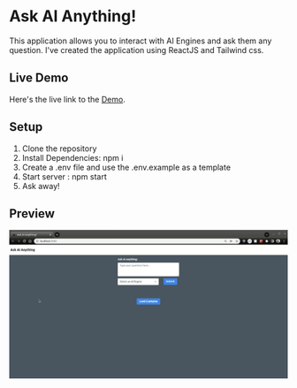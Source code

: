 # Ask AI Anything!

This application allows you to interact with AI Engines and ask them any question. I've created the application using ReactJS and Tailwind css.

## Live Demo

Here's the live link to the [Demo](https://askai-vickyruud.netlify.app/).

## Setup

1. Clone the repository
2. Install Dependencies: npm i
3. Create a .env file and use the .env.example as a template
4. Start server : npm start
5. Ask away!

## Preview

![image](https://github.com/vickyruud/fun-with-gpt-3/blob/main/demo/demo1.gif)
